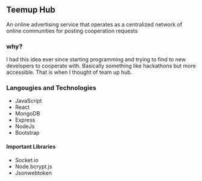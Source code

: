## Teemup Hub
An online advertising service that operates as a centralized network of online communities for posting cooperation requests

### why?
I had this idea ever since starting programming and trying to find to new developers to cooperate with. Basically something like hackathons but more accessible. That is when I thought of team up hub.

### Langougies and Technologies
- JavaScript
- React 
- MongoDB
- Express
- NodeJs
- Bootstrap

#### Important Libraries
- Socket.io
- Node.bcrypt.js
- Jsonwebtoken

